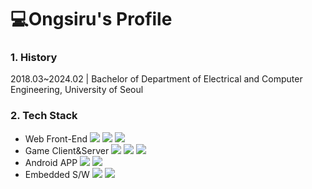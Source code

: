 # 💻Ongsiru's Profile

### 1. History
2018.03~2024.02 | Bachelor of Department of Electrical and Computer Engineering, University of Seoul
<br>

### 2. Tech Stack
  - Web Front-End <img src="https://img.shields.io/badge/JavaScript-F7DF1E?style=flat&logo=javascript&logoColor=000000"/> <img src="https://img.shields.io/badge/TypeScript-3178C6?style=flat&logo=TypeScript&logoColor=white"/> <img src="https://img.shields.io/badge/React-20232A?style=flat&logo=react&logoColor=61DAFB" /> <br>
  - Game Client&Server <img src="https://img.shields.io/badge/C%2B%2B-00599C?style=flat&logo=c%2B%2B&logoColor=white" /> <img src="https://img.shields.io/badge/Unreal5-000000?logo=unrealengine&style=flat" /> <img src="https://img.shields.io/badge/Microsoft_SQL_Server-CC2927?style=flat&logo=microsoft-sql-server&logoColor=white" /><br>
  - Android APP <img src="https://img.shields.io/badge/Java-%23ED8B00?style=flat&logo=openjdk&logoColor=white"/> <img src="https://img.shields.io/badge/Python-3776AB?style=flat&logo=Python&logoColor=white" /><br>
  - Embedded S/W <img src="https://img.shields.io/badge/C-00599C?style=flat&logo=c&logoColor=white" /> <img src="https://img.shields.io/badge/Linux-DEE2E6?style=flat&logo=linux&logoColor=black" /><br>
